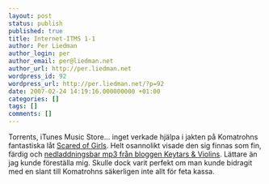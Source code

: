 ```yaml
---
layout: post
status: publish
published: true
title: Internet-ITMS 1-1
author: Per Liedman
author_login: per
author_email: per@liedman.net
author_url: http://per.liedman.net
wordpress_id: 92
wordpress_url: http://per.liedman.net/?p=92
date: 2007-02-24 14:19:16.000000000 +01:00
categories: []
tags: []
comments: []
---
```

Torrents, iTunes Music Store... inget verkade hjälpa i jakten på Komatrohns fantastiska låt <a href="http://www.last.fm/music/Komatrohn/_/Scared+of+Girls">Scared of Girls</a>. Helt osannolikt visade den sig finnas som fin, färdig och <a href="http://keytarsandviolins.blogspot.com/2007/02/fjord-fiesta.html">nedladdningsbar mp3 från bloggen Keytars & Violins</a>. Lättare än jag kunde föreställa mig. Skulle dock varit perfekt om man kunde bidragit med en slant till Komatrohns säkerligen inte allt för feta kassa.
